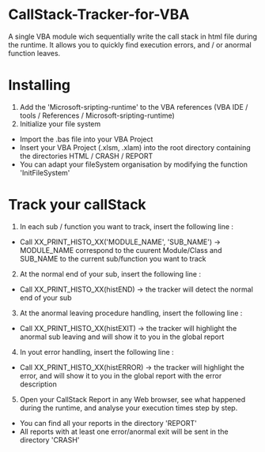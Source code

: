 # CallStack-Tracker-for-VBA
A single VBA module wich sequentially write the call stack in html file during the runtime. It allows you to quickly find execution errors, and / or anormal function leaves.

# Installing
1) Add the 'Microsoft-sripting-runtime' to the VBA references (VBA IDE / tools / References / Microsoft-sripting-runtime)
2) Initialize your file system
  - Import the .bas file into your VBA Project
  - Insert your VBA Project (.xlsm, .xlam) into the root directory containing the directories HTML / CRASH / REPORT
  - You can adapt your fileSystem organisation by modifying the function 'InitFileSystem'

# Track your callStack
1) In each sub / function you want to track, insert the following line :
  - Call XX_PRINT_HISTO_XX('MODULE_NAME', 'SUB_NAME') -> MODULE_NAME correspond to the cuurent Module/Class and SUB_NAME to the current sub/function you want to track

2) At the normal end of your sub, insert the following line :
  - Call XX_PRINT_HISTO_XX(histEND) -> the tracker will detect the normal end of your sub
 
3) At the anormal leaving procedure handling, insert the following line :
  - Call XX_PRINT_HISTO_XX(histEXIT) -> the tracker will highlight the anormal sub leaving and will show it to you in the global report

4) In yout error handling, insert the following line :
  - Call XX_PRINT_HISTO_XX(histERROR) -> the tracker will highlight the error, and will show it to you in the global report with the error description

5) Open your CallStack Report in any Web browser, see what happened during the runtime, and analyse your execution times step by step.
  - You can find all your reports in the directory 'REPORT'
  - All reports with at least one error/anormal exit will be sent in the directory 'CRASH'
